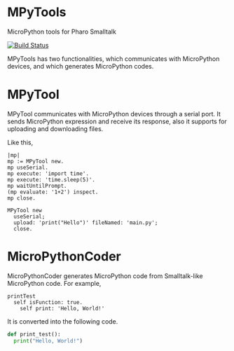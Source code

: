 # MPyTools
MicroPython tools for Pharo Smalltalk

[![Build Status](https://app.travis-ci.com/EiichiroIto/MPyTools.svg?branch=master)](https://app.travis-ci.com/EiichiroIto/MPyTools)

MPyTools has two functionalities, which communicates with MicroPython devices, and which generates MicroPython codes.

# MPyTool
MPyTool communicates with MicroPython devices through a serial port. It sends MicroPython expression and receive its response, also it supports for uploading and downloading files.

Like this,

```Smalltalk
|mp|
mp := MPyTool new.
mp useSerial.
mp execute: 'import time'.
mp execute: 'time.sleep(5)'.
mp waitUntilPrompt.
(mp evaluate: '1+2') inspect.
mp close.
```

```Smalltalk
MPyTool new
  useSerial;
  upload: 'print("Hello")' fileNamed: 'main.py';
  close.
```

# MicroPythonCoder
MicroPythonCoder generates MicroPython code from Smalltalk-like MicroPython code.
For example,

```Smalltalk
printTest
  self isFunction: true.
	self print: 'Hello, World!'
```

It is converted into the following code.

```Python
def print_test():
  print("Hello, World!")
```


